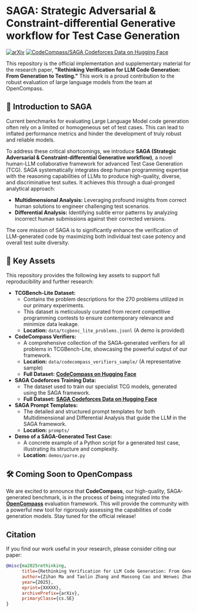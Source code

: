 # SAGA: Strategic Adversarial & Constraint-differential Generative workflow for Test Case Generation

[![arXiv](https://img.shields.io/badge/arXiv-XXXXX-b31b1b.svg)](https://arxiv.org/abs/xxxxx)
[![CodeCompass/SAGA Codeforces Data on Hugging Face](https://img.shields.io/badge/%F0%9F%A4%97%20Hugging%20Face-CodeCompass-blue)](https://huggingface.co/datasets/MichaelErchi/CodeCompass)

This repository is the official implementation and supplementary material for the research paper, **"Rethinking Verification for LLM Code Generation: From Generation to Testing."** This work is a proud contribution to the robust evaluation of large language models from the team at OpenCompass.

## 🚀 Introduction to SAGA

Current benchmarks for evaluating Large Language Model code generation often rely on a limited or homogeneous set of test cases. This can lead to inflated performance metrics and hinder the development of truly robust and reliable models.

To address these critical shortcomings, we introduce **SAGA (Strategic Adversarial & Constraint-differential Generative workflow)**, a novel human-LLM collaborative framework for advanced Test Case Generation (TCG). SAGA systematically integrates deep human programming expertise with the reasoning capabilities of LLMs to produce high-quality, diverse, and discriminative test suites. It achieves this through a dual-pronged analytical approach:

*   **Multidimensional Analysis:** Leveraging profound insights from correct human solutions to engineer challenging test scenarios.
*   **Differential Analysis:** Identifying subtle error patterns by analyzing incorrect human submissions against their corrected versions.

The core mission of SAGA is to significantly enhance the verification of LLM-generated code by maximizing both individual test case potency and overall test suite diversity.

## 🌟 Key Assets

This repository provides the following key assets to support full reproducibility and further research:

*   **TCGBench-Lite Dataset:**
    *   Contains the problem descriptions for the 270 problems utilized in our primary experiments.
    *   This dataset is meticulously curated from recent competitive programming contests to ensure contemporary relevance and minimize data leakage.
    *   **Location:** `data/tcgbenc_lite_problems.jsonl` (A demo is provided)
*   **CodeCompass Verifiers:**
    *   A comprehensive collection of the SAGA-generated verifiers for all problems in TCGBench-Lite, showcasing the powerful output of our framework.
    *   **Location:** `data/codecompass_verifiers_sample/` (A representative sample)
    *   **Full Dataset:** [**CodeCompass on Hugging Face**]([https://huggingface.co/datasets/MichaelErchi/CodeCompass](https://huggingface.co/datasets/MichaelErchi/CodeCompass/tree/codecompass))
*   **SAGA Codeforces Training Data:**
    *   The dataset used to train our specialist TCG models, generated using the SAGA framework.
    *   **Full Dataset:** [**SAGA Codeforces Data on Hugging Face**]([https://huggingface.co/datasets/MichaelErchi/CodeCompass](https://huggingface.co/datasets/MichaelErchi/CodeCompass/tree/codeforce_saga))
*   **SAGA Prompt Templates:**
    *   The detailed and structured prompt templates for both Multidimensional and Differential Analysis that guide the LLM in the SAGA framework.
    *   **Location:** `prompts/`
*   **Demo of a SAGA-Generated Test Case:**
    *   A concrete example of a Python script for a generated test case, illustrating its structure and complexity.
    *   **Location:** `demos/parse.py`

## 🛠️ Coming Soon to OpenCompass

We are excited to announce that **CodeCompass**, our high-quality, SAGA-generated benchmark, is in the process of being integrated into the [**OpenCompass**](https://github.com/open-compass/opencompass) evaluation framework. This will provide the community with a powerful new tool for rigorously assessing the capabilities of code generation models. Stay tuned for the official release!

## Citation

If you find our work useful in your research, please consider citing our paper:

```bibtex
@misc{ma2025rethinking,
      title={Rethinking Verification for LLM Code Generation: From Generation to Testing},
      author={Zihan Ma and Taolin Zhang and Maosong Cao and Wenwei Zhang and Minnan Luo and Songyang Zhang and Kai Chen},
      year={2025},
      eprint={XXXXX},
      archivePrefix={arXiv},
      primaryClass={cs.SE}
}
